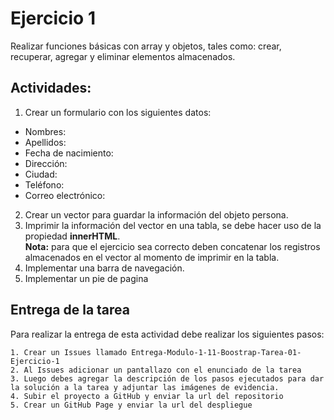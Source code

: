 # Ejercicio 1

Realizar funciones básicas con array y objetos, tales como: crear, recuperar, agregar y eliminar elementos almacenados.

## Actividades: 
1. Crear un formulario con los siguientes datos:
- Nombres:
- Apellidos:
- Fecha de nacimiento:
- Dirección:
- Ciudad:
- Teléfono:
- Correo electrónico:
2.	Crear un vector para guardar la información del objeto persona.
3.	Imprimir la información del vector en una tabla, se debe hacer uso de la propiedad **innerHTML**. <br/>
**Nota:** para que el ejercicio sea correcto deben concatenar los registros almacenados en el vector al momento de imprimir en la tabla.
4.	Implementar una barra de navegación.
5.	Implementar un pie de pagina

## Entrega de la tarea

Para realizar la entrega de esta actividad debe realizar los siguientes pasos:

    1. Crear un Issues llamado Entrega-Modulo-1-11-Boostrap-Tarea-01-Ejercicio-1
    2. Al Issues adicionar un pantallazo con el enunciado de la tarea
    3. Luego debes agregar la descripción de los pasos ejecutados para dar la solución a la tarea y adjuntar las imágenes de evidencia.
    4. Subir el proyecto a GitHub y enviar la url del repositorio
    5. Crear un GitHub Page y enviar la url del despliegue
